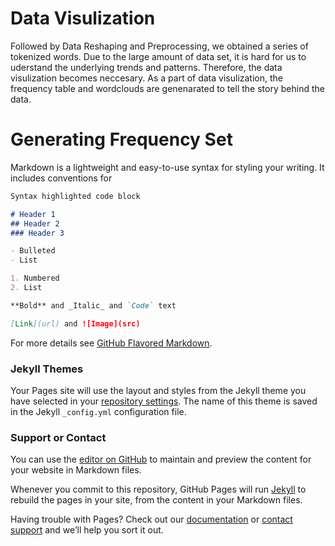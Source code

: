# Data Visulization 
Followed by Data Reshaping and Preprocessing, we obtained a series of tokenized words. Due to the large amount of data set, it is hard for us to uderstand the underlying trends and patterns. Therefore, the data visulization becomes neccesary. As a part of data visulization, the frequency table and wordclouds are genenarated to tell the story behind the data.   
# Generating Frequency Set 

Markdown is a lightweight and easy-to-use syntax for styling your writing. It includes conventions for

```markdown
Syntax highlighted code block

# Header 1
## Header 2
### Header 3

- Bulleted
- List

1. Numbered
2. List

**Bold** and _Italic_ and `Code` text

[Link](url) and ![Image](src)
```

For more details see [GitHub Flavored Markdown](https://guides.github.com/features/mastering-markdown/).

### Jekyll Themes

Your Pages site will use the layout and styles from the Jekyll theme you have selected in your [repository settings](https://github.com/LL608/LL/settings). The name of this theme is saved in the Jekyll `_config.yml` configuration file.

### Support or Contact
You can use the [editor on GitHub](https://github.com/LL608/LL/edit/gh-pages/index.md) to maintain and preview the content for your website in Markdown files.

Whenever you commit to this repository, GitHub Pages will run [Jekyll](https://jekyllrb.com/) to rebuild the pages in your site, from the content in your Markdown files.

Having trouble with Pages? Check out our [documentation](https://docs.github.com/categories/github-pages-basics/) or [contact support](https://support.github.com/contact) and we’ll help you sort it out.
